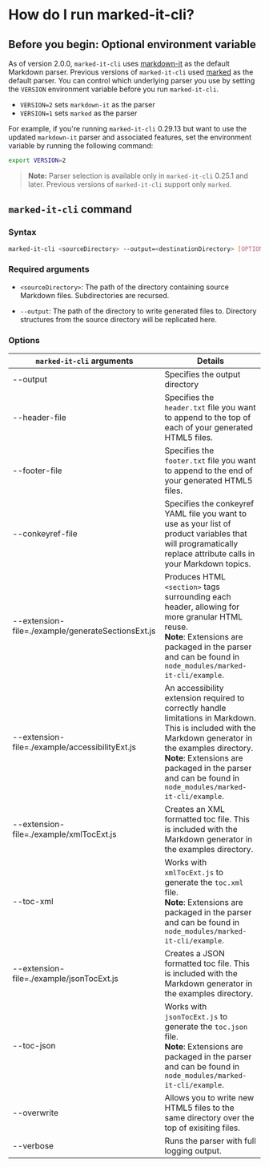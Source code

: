 # How do I run marked-it-cli?

## Before you begin: Optional environment variable

As of version 2.0.0, `marked-it-cli` uses [markdown-it](https://github.com/markdown-it/markdown-it) as the default Markdown parser. Previous versions of `marked-it-cli` used [marked](https://github.com/markedjs/marked) as the default parser. You can control which underlying parser you use by setting the `VERSION` environment variable before you run `marked-it-cli`. 
- `VERSION=2` sets `markdown-it` as the parser
- `VERSION=1` sets `marked` as the parser

For example, if you're running `marked-it-cli` 0.29.13 but want to use the updated `markdown-it` parser and associated features, set the environment variable by running the following command:

```bash
export VERSION=2
```

> **Note:** Parser selection is available only in `marked-it-cli` 0.25.1 and later. Previous versions of `marked-it-cli` support only `marked`. 

## `marked-it-cli` command

### Syntax

```bash
marked-it-cli <sourceDirectory> --output=<destinationDirectory> [OPTIONS]
```

### Required arguments

- `<sourceDirectory>`:
	The path of the directory containing source Markdown files.  Subdirectories are recursed.
	
- `--output`:
	The path of the directory to write generated files to.  Directory structures from the source directory will be replicated here.


### Options

| `marked-it-cli` arguments | Details | 
|-----|-----|
| --output | Specifies the output directory |
| --header-file | Specifies the `header.txt` file you want to append to the top of each of your generated HTML5 files. |
| --footer-file | Specifies the `footer.txt` file you want to append to the end of your generated HTML5 files. |
| --conkeyref-file | Specifies the conkeyref YAML file you want to use as your list of product variables that will programatically replace attribute calls in your Markdown topics. |
| --extension-file=./example/generateSectionsExt.js | Produces HTML `<section>` tags surrounding each header, allowing for more granular HTML reuse. <br> **Note**: Extensions are packaged in the parser and can be found in `node_modules/marked-it-cli/example`.  |
| --extension-file=./example/accessibilityExt.js | An accessibility extension required to correctly handle limitations in Markdown. This is included with the Markdown generator in the examples directory. <br> **Note**: Extensions are packaged in the parser and can be found in `node_modules/marked-it-cli/example`.  |
| --extension-file=./example/xmlTocExt.js | Creates an XML formatted toc file. This is included with the Markdown generator in the examples directory. |
| --toc-xml | Works with `xmlTocExt.js` to generate the `toc.xml` file. <br> **Note**: Extensions are packaged in the parser and can be found in `node_modules/marked-it-cli/example`. |
| --extension-file=./example/jsonTocExt.js | Creates a JSON formatted toc file. This is included with the Markdown generator in the examples directory. |
| --toc-json | Works with `jsonTocExt.js` to generate the `toc.json` file. <br> **Note**: Extensions are packaged in the parser and can be found in `node_modules/marked-it-cli/example`. |
| --overwrite | Allows you to write new HTML5 files to the same directory over the top of exisiting files. |
| --verbose | Runs the parser with full logging output. |

